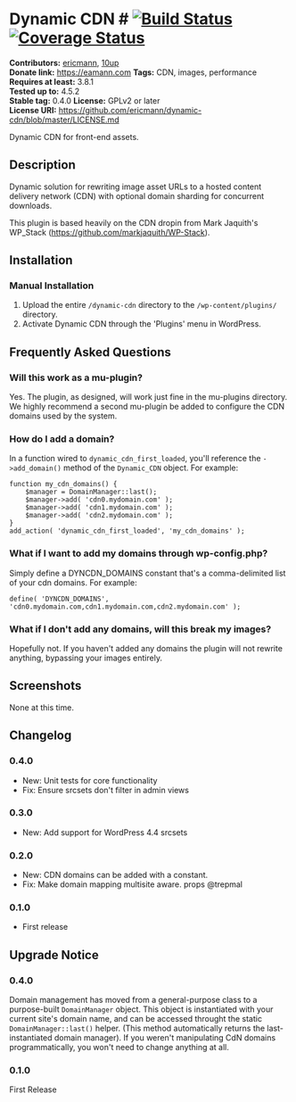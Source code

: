 # Dynamic CDN # [![Build Status][travis-image]][travis-url] [![Coverage Status][coveralls-image]][coveralls-url]

**Contributors:**      [ericmann](https://profiles.wordpress.org/ericmann), [10up](https://profiles.wordpress.org/10up)  
**Donate link:**       https://eamann.com
**Tags:**              CDN, images, performance  
**Requires at least:** 3.8.1  
**Tested up to:**      4.5.2  
**Stable tag:**        0.4.0 
**License:**           GPLv2 or later  
**License URI:**       https://github.com/ericmann/dynamic-cdn/blob/master/LICENSE.md

Dynamic CDN for front-end assets.

## Description ##

Dynamic solution for rewriting image asset URLs to a hosted content delivery network (CDN) with optional domain sharding for concurrent downloads.

This plugin is based heavily on the CDN dropin from Mark Jaquith's WP_Stack (https://github.com/markjaquith/WP-Stack).

## Installation ##

### Manual Installation ###

1. Upload the entire `/dynamic-cdn` directory to the `/wp-content/plugins/` directory.
2. Activate Dynamic CDN through the 'Plugins' menu in WordPress.

## Frequently Asked Questions ##

### Will this work as a mu-plugin? ###

Yes.  The plugin, as designed, will work just fine in the mu-plugins directory.  We highly recommend a second mu-plugin be added to configure the CDN domains used by the system.

### How do I add a domain? ###

In a function wired to `dynamic_cdn_first_loaded`, you'll reference the `->add_domain()` method of the `Dynamic_CDN` object.  For example:

    function my_cdn_domains() {
        $manager = DomainManager::last();
        $manager->add( 'cdn0.mydomain.com' );
        $manager->add( 'cdn1.mydomain.com' );
        $manager->add( 'cdn2.mydomain.com' );
    }
    add_action( 'dynamic_cdn_first_loaded', 'my_cdn_domains' );

### What if I want to add my domains through wp-config.php? ###

Simply define a DYNCDN_DOMAINS constant that's a comma-delimited list of your cdn domains.  For example:

    define( 'DYNCDN_DOMAINS', 'cdn0.mydomain.com,cdn1.mydomain.com,cdn2.mydomain.com' );

### What if I don't add any domains, will this break my images? ###

Hopefully not.  If you haven't added any domains the plugin will not rewrite anything, bypassing your images entirely.

## Screenshots ##

None at this time.

## Changelog ##

### 0.4.0 ###
* New: Unit tests for core functionality
* Fix: Ensure srcsets don't filter in admin views

### 0.3.0 ###
* New: Add support for WordPress 4.4 srcsets

### 0.2.0 ###
* New: CDN domains can be added with a constant.
* Fix: Make domain mapping multisite aware. props @trepmal

### 0.1.0 ###
* First release

## Upgrade Notice ##

### 0.4.0 ###
Domain management has moved from a general-purpose class to a purpose-built `DomainManager` object. This object is
instantiated with your current site's domain name, and can be accessed throught the static `DomainManager::last()` helper.
(This method automatically returns the last-instantiated domain manager). If you weren't manipulating CdN domains
programmatically, you won't need to change anything at all.

### 0.1.0 ###
First Release

[travis-image]: https://travis-ci.org/ericmann/dynamic-cdn.svg?branch=master
[travis-url]: https://travis-ci.org/ericmann/dynamic-cdn
[coveralls-image]: https://coveralls.io/repos/ericmann/dynamic-cdn/badge.svg?branch=master&service=github
[coveralls-url]: https://coveralls.io/github/ericmann/dynamic-cdn?branch=master
